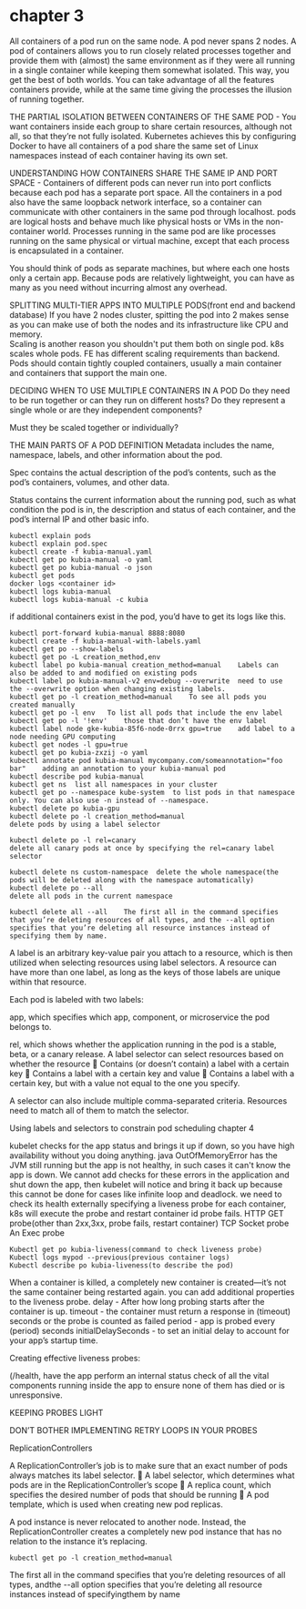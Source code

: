 # chapter 3

All containers of a pod run on the same node. A pod never spans 2 nodes.
A pod of containers allows you to run closely related processes together and provide them with (almost) the same environment as if they were all running in a single container while keeping them somewhat isolated. This way, you get the best of both worlds. You can take advantage of all the features containers provide, while at the same time giving the processes the illusion of running together.

THE PARTIAL ISOLATION BETWEEN CONTAINERS OF THE SAME POD - You want containers inside each group to share certain resources, although not all, so that they’re not fully isolated. Kubernetes achieves this by configuring Docker to have all containers of a pod share the same set of Linux namespaces instead of each container having its own set.

UNDERSTANDING HOW CONTAINERS SHARE THE SAME IP AND PORT SPACE - Containers of different pods can never run into port conflicts because each pod has a separate port space. All the containers in a pod also have the same loopback network interface, so a container can communicate with other containers in the same pod through localhost.
pods are logical hosts and behave much like physical hosts or VMs in the non-container world. Processes running in the same pod are like processes running on the same physical or virtual machine, except that each process is encapsulated in a container.

You should think of pods as separate machines, but where each one hosts only a certain app. Because pods are relatively lightweight, you can have as many as you need without incurring almost any overhead.

SPLITTING MULTI-TIER APPS INTO MULTIPLE PODS(front end and backend database) 
If you have 2 nodes cluster, spitting the pod into 2 makes sense as you can make use of both the nodes and its infrastructure like CPU and memory.  
Scaling is another reason you shouldn't put them both on single pod. k8s scales whole pods. FE has different scaling requirements than backend.
Pods should contain tightly coupled containers, usually a main container and containers that support the main one.

DECIDING WHEN TO USE MULTIPLE CONTAINERS IN A POD
Do they need to be run together or can they run on different hosts?
Do they represent a single whole or are they independent components? 

 Must they be scaled together or individually?

THE MAIN PARTS OF A POD DEFINITION
Metadata includes the name, namespace, labels, and other information about the pod.

Spec contains the actual description of the pod’s contents, such as the pod’s containers, volumes, and other data.

Status contains the current information about the running pod, such as what condition the pod is in, the description and status of each container, and the pod’s internal IP and other basic info.


```
kubectl explain pods	
kubectl explain pod.spec	
kubectl create -f kubia-manual.yaml	
kubectl get po kubia-manual -o yaml	
kubectl get po kubia-manual -o json	
kubectl get pods	
docker logs <container id>	
kubectl logs kubia-manual	
kubectl logs kubia-manual -c kubia	
```
if additional containers exist in the pod, you’d have to get its logs like this.
````
kubectl port-forward kubia-manual 8888:8080	
kubectl create -f kubia-manual-with-labels.yaml	
kubectl get po --show-labels	
kubectl get po -L creation_method,env	
kubectl label po kubia-manual creation_method=manual	Labels can also be added to and modified on existing pods
kubectl label po kubia-manual-v2 env=debug --overwrite	need to use the --overwrite option when changing existing labels.
kubectl get po -l creation_method=manual	To see all pods you created manually
kubectl get po -l env	To list all pods that include the env label
kubectl get po -l '!env'	those that don’t have the env label
kubectl label node gke-kubia-85f6-node-0rrx gpu=true	add label to a node needing GPU computing
kubectl get nodes -l gpu=true	
kubectl get po kubia-zxzij -o yaml	
kubectl annotate pod kubia-manual mycompany.com/someannotation="foo bar"	adding an annotation to your kubia-manual pod
kubectl describe pod kubia-manual	
kubectl get ns	list all namespaces in your cluster
kubectl get po --namespace kube-system	to list pods in that namespace only. You can also use -n instead of --namespace.
kubectl delete po kubia-gpu	
kubectl delete po -l creation_method=manual	
delete pods by using a label selector

kubectl delete po -l rel=canary	
delete all canary pods at once by specifying the rel=canary label selector

kubectl delete ns custom-namespace	delete the whole namespace(the pods will be deleted along with the namespace automatically)
kubectl delete po --all	
delete all pods in the current namespace

kubectl delete all --all	The first all in the command specifies that you’re deleting resources of all types, and the --all option specifies that you’re deleting all resource instances instead of specifying them by name.
````

A label is an arbitrary key-value pair you attach to a resource, which is then utilized when selecting resources using label selectors. A resource can have more than one label, as long as the keys of those labels are unique within that resource.

Each pod is labeled with two labels:

app, which specifies which app, component, or microservice the pod belongs to.

rel, which shows whether the application running in the pod is a stable, beta, or a canary release.
A label selector can select resources based on whether the resource
 Contains (or doesn’t contain) a label with a certain key
 Contains a label with a certain key and value
 Contains a label with a certain key, but with a value not equal to the one you specify.

A selector can also include multiple comma-separated criteria. Resources need to match all of them to match the selector.

Using labels and selectors to constrain pod scheduling
chapter 4

kubelet checks for the app status and brings it up if down, so you have high availability without you doing anything.
java OutOfMemoryError has the JVM still running but the app is not healthy, in such cases it can't know the app is down.
We cannot add checks for these errors in the application and shut down the app, then kubelet will notice and bring it back up because this cannot be done for cases like infinite loop and deadlock. we need to check its health externally
specifying a liveness probe for each container, k8s will execute the probe and restart container id probe fails.
HTTP GET probe(other than 2xx,3xx, probe fails, restart container)
TCP Socket probe
An Exec probe
```
Kubectl get po kubia-liveness(command to check liveness probe)
Kubectl logs mypod --previous(previous container logs)
Kubectl describe po kubia-liveness(to describe the pod)
```
When a container is killed, a completely new container is created—it’s not the same container being restarted again.
you can add additional properties to the liveness probe.
delay - After how long probing starts after the container is up.
timeout - the container must return a response in (timeout) seconds or the probe is counted as failed
period - app is probed every (period) seconds
initialDelaySeconds - to set an initial delay to account for your app’s startup time.

Creating effective liveness probes:

(/health, have the app perform an internal status check of all the vital components running inside the app to ensure none of them has died or is unresponsive.

KEEPING PROBES LIGHT

DON’T BOTHER IMPLEMENTING RETRY LOOPS IN YOUR PROBES

ReplicationControllers

A ReplicationController’s job is to make sure that an exact number of pods always matches its label selector.
 A label selector, which determines what pods are in the ReplicationController’s scope
 A replica count, which specifies the desired number of pods that should be running
 A pod template, which is used when creating new pod replicas.

A pod instance is never relocated to another node. Instead, the ReplicationController creates a completely new pod instance that has no relation to the instance it’s replacing.
```
kubectl get po -l creation_method=manual
```
The first all in the command specifies that you’re deleting resources of all types, andthe --all option specifies that you’re deleting all resource instances instead of specifyingthem by name
